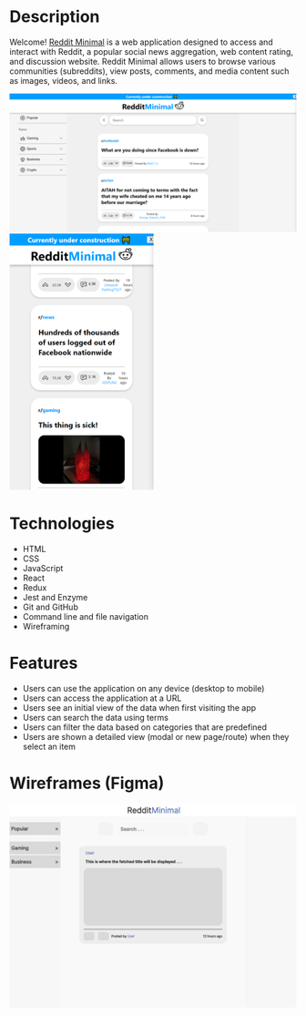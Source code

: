 # Description
Welcome! <a href='https://aiw-reddit-minimal.netlify.app'>Reddit Minimal</a> is a web application designed to access and interact with Reddit, a popular social news aggregation, web content rating, and discussion website. Reddit Minimal allows users to browse various communities (subreddits), view posts, comments, and media content such as images, videos, and links.

<img src='https://github.com/aaron-ian-wilson/reddit-minimal/blob/main/src/assets/reddit-minimal-home.png' alt='Reddit Minimal Home Page Desktop' width='750px' height='auto'/>
<img src='https://github.com/aaron-ian-wilson/reddit-minimal/blob/main/src/assets/reddit-minimal-home-iphone-se.png' alt='Reddit Minimal Home Page Ipone SE' height='450px' width='auto'/>

# Technologies
- HTML
- CSS
- JavaScript
- React
- Redux
- Jest and Enzyme
- Git and GitHub
- Command line and file navigation
- Wireframing

# Features

- Users can use the application on any device (desktop to mobile)
- Users can access the application at a URL
- Users see an initial view of the data when first visiting the app
- Users can search the data using terms
- Users can filter the data based on categories that are predefined
- Users are shown a detailed view (modal or new page/route) when they select an item

# Wireframes (Figma)

<img src='https://github.com/aaron-ian-wilson/reddit-minimal/blob/main/src/assets/Reddit%20Client%20Wireframe.jpg' alt='Reddit Minimal Wireframe' width='750px' height='auto'/>

